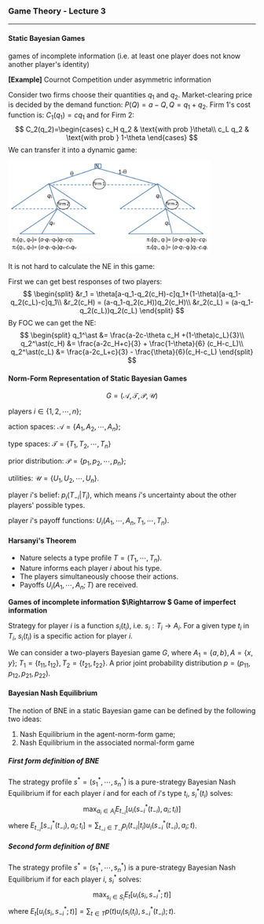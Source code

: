 ### Game Theory - Lecture 3

---

#### Static Bayesian Games

games of incomplete information (i.e. at least one player does not know another player's identity)

**[Example]** Cournot Competition under asymmetric information

Consider two firms choose their quantities $q_1$ and $q_2$. Market-clearing price is decided by the demand function: $P(Q)=a-Q,Q=q_1+q_2$. Firm 1's cost function is: $C_1(q_1)=cq_1$ and for Firm 2:
$$
C_2(q_2)=\begin{cases}
c_H q_2 & \text{with prob }\theta\\
c_L q_2 & \text{with prob } 1-\theta
\end{cases}
$$
We can transfer it into a dynamic game:

<img src="..\Pictures\l3-1.png" style="zoom:40%;" />

It is not hard to calculate the NE in this game:

First we can get best responses of two players:
$$
\begin{split}
&r_1 = \theta[a-q_1-q_2(c_H)-c]q_1+(1-\theta)[a-q_1-q_2(c_L)-c]q_1\\
&r_2(c_H) = (a-q_1-q_2(c_H))q_2(c_H)\\
&r_2(c_L) = (a-q_1-q_2(c_L))q_2(c_L)
\end{split}
$$
By FOC we can get the NE:
$$
\begin{split}
q_1^\ast &= \frac{a-2c-\theta c_H +(1-\theta)c_L}{3}\\
q_2^\ast(c_H) &= \frac{a-2c_H+c}{3} + \frac{1-\theta}{6} (c_H-c_L)\\
q_2^\ast(c_L) &= \frac{a-2c_L+c}{3} - \frac{\theta}{6}(c_H-c_L)
\end{split}
$$

#### Norm-Form Representation of Static Bayesian Games

$$
G=(\mathcal{A},\mathcal{T},\mathcal{P},\mathcal{U})
$$

players $i\in\{1,2,\cdots,n\}$; 

action spaces: $\mathcal{A}=\{A_1,A_2,\cdots,A_n\}$; 

type spaces: $\mathcal{T}=\{T_1,T_2,\cdots,T_n\}$

prior distribution: $\mathcal{P}=\{p_1,p_2,\cdots,p_n\}$; 

utilities: $\mathcal{U}=\{U_1,U_2,\cdots,U_n\}$.

player $i$'s belief: $p_i(T_{-i}|T_i)$, which means $i$'s uncertainty about the other players' possible types.

player $i$'s payoff functions: $U_i(A_1,\cdots,A_n,T_1,\cdots,T_n)$.

#### Harsanyi's Theorem

- Nature selects a type profile $T=(T_1,\cdots,T_n)$.
- Nature informs each player $i$ about his type.
- The players simultaneously choose their actions.
- Payoffs $U_i(A_1,\cdots,A_n;T)$ are received.

**Games of incomplete information $\Rightarrow $ Game of imperfect information** 

Strategy for player $i$ is a function $s_i(t_i)$, i.e. $s_i:T_i\to A_i$.  For a given type $t_i$ in $T_i$, $s_i(t_i)$ is a specific action for player $i$.

We can consider a two-players Bayesian game $G$, where $A_1=\{a,b\},A=\{x,y\}$; $T_1=\{t_{11},t_{12}\},T_2=\{t_{21},t_{22}\}$. A prior joint probability distribution $p=(p_{11},p_{12},p_{21},p_{22})$.

#### Bayesian Nash Equilibrium

The notion of BNE in a static Bayesian game can be defined by the following two ideas:

1. Nash Equilibrium in the agent-norm-form game;
2. Nash Equilibrium in the associated normal-form game

##### First form definition of BNE

The strategy profile $s^\ast=(s^\ast_1,\cdots,s^\ast_n)$ is a pure-strategy Bayesian Nash Equilibrium if for each player $i$ and for each of $i$'s type $t_i$, $s^\ast_i(t_i)$ solves:
$$
\max_{a_i\in A_i}E_{t_{-i}}[u_i(s^\ast_{-i}(t_{-i}),a_i;t_i)]
$$
where $E_{t_{-i}}[s^\ast_{-i}(t_{-i}),a_i;t_i]=\sum_{t_{-i}\in T_{-i}}p_i(t_{-i}|t_i)u_i(s^\ast_{-i}(t_{-i}),a_i;t)$.

##### Second form definition of BNE

The strategy profile $s^\ast=(s^\ast_1,\cdots,s^\ast_n)$ is a pure-strategy Bayesian Nash Equilibrium if for each player $i$, $s_i^\ast$ solves:
$$
\max_{s_i\in S_i}E_t[u_i(s_i,s^\ast_{-i};t)]
$$
where $E_t[u_i(s_i,s^\ast_{-i};t)]=\sum_{t\in T}p(t)u_i(s_i(t_i),s^\ast_{-i}(t_{-i});t)$.